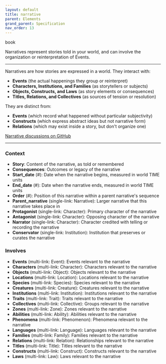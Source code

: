 ```yaml
---
layout: default
title: narrative
parent: Elements
grand_parent: Specification
nav_order: 13
---
```


<span class="material-symbols-outlined">book</span>

Narratives represent stories told in your world, and can involve the organization or reinterpretation of Events.  

--- 
   
Narratives are how stories are expressed in a world. They interact with:

- **Events** (the actual happenings they group or reinterpret)
- **Characters, Institutions, and Families** (as storytellers or subjects)
- **Objects, Constructs, and Laws** (as story elements or consequences)
- **Titles, Relations, and Collectives** (as sources of tension or resolution)

They are distinct from:

- **Events** (which record what happened without particular subjectivity)
- **Constructs** (which express abstract ideas but not narrative form)
- **Relations** (which may exist inside a story, but don't organize one)

[Narrative discussions on GitHub](https://github.com/OnlyWorlds/OnlyWorlds/discussions/categories/narrative)

---
### Context
- **Story**: Content of the narrative, as told or remembered
- **Consequences**: Outcomes or legacy of the narrative
- **Start_date** (#): Date when the narrative begins, measured in world TIME units
- **End_date** (#): Date when the narrative ends, measured in world TIME units
- **Order** (#): Position of this narrative within a parent narrative's sequence
- **Parent_narrative** (single-link: Narrative): Larger narrative that this narrative takes place in
- **Protagonist** (single-link: Character): Primary character of the narrative
- **Antagonist** (single-link: Character): Opposing character of the narrative
- **Narrator** (single-link: Character): Character credited with telling or recording the narrative
- **Conservator** (single-link: Institution): Institution that preserves or curates the narrative

### Involves
- **Events** (multi-link: Event): Events relevant to the narrative
- **Characters** (multi-link: Character): Characters relevant to the narrative
- **Objects** (multi-link: Object): Objects relevant to the narrative
- **Locations** (multi-link: Location): Locations relevant to the narrative
- **Species** (multi-link: Species): Species relevant to the narrative
- **Creatures** (multi-link: Creature): Creatures relevant to the narrative
- **Institutions** (multi-link: Institution): Institutions relevant to the narrative
- **Traits** (multi-link: Trait): Traits relevant to the narrative
- **Collectives** (multi-link: Collective): Groups relevant to the narrative
- **Zones** (multi-link: Zone): Zones relevant to the narrative
- **Abilities** (multi-link: Ability): Abilities relevant to the narrative
- **Phenomena** (multi-link: Phenomenon): Phenomena relevant to the narrative
- **Languages** (multi-link: Language): Languages relevant to the narrative
- **Families** (multi-link: Family): Families relevant to the narrative
- **Relations** (multi-link: Relation): Relationships relevant to the narrative
- **Titles** (multi-link: Title): Titles relevant to the narrative
- **Constructs** (multi-link: Construct): Constructs relevant to the narrative
- **Laws** (multi-link: Law): Laws relevant to the narrative

